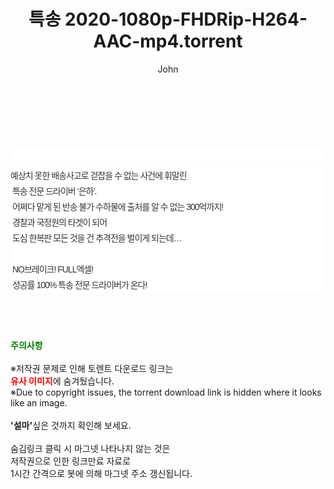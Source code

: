 ﻿---
layout: post
title:  "특송 2020-1080p-FHDRip-H264-AAC-mp4.torrent"
author: John
categories: [ 영화 ]
tags: [  ]
image:  
description: "특송 2020-1080p-FHDRip-H264-AAC-mp4 torrent 정보 공유"
toc: true
toc_sticky: true
---

<br>
<div class="view-img">
<a class="view_image" href="http://torrentmobile61.com/bbs/view_image.php?fn=%2Fdata%2Ffile%2Fmovie%2F2345985351_lQc95Fha_d184964bb9ac7f17b65b7556c31fab3ea105f91f.jpg" target="_blank"><img alt="" class="img-tag" content="http://torrentmobile61.com/data/file/movie/2345985351_lQc95Fha_d184964bb9ac7f17b65b7556c31fab3ea105f91f.jpg" itemprop="image" src="http://torrentmobile61.com/data/file/movie/2345985351_lQc95Fha_d184964bb9ac7f17b65b7556c31fab3ea105f91f.jpg"/></a><a class="view_image" href="http://torrentmobile61.com/bbs/view_image.php?fn=%2Fdata%2Ffile%2Fmovie%2F2345985351_q1zWH6hR_07de4da8ecb57386d23587aec8e9f21b3b0afa0f.jpg" target="_blank"><img alt="" class="img-tag" content="http://torrentmobile61.com/data/file/movie/2345985351_q1zWH6hR_07de4da8ecb57386d23587aec8e9f21b3b0afa0f.jpg" itemprop="image" src="http://torrentmobile61.com/data/file/movie/2345985351_q1zWH6hR_07de4da8ecb57386d23587aec8e9f21b3b0afa0f.jpg"/></a></div><div class="view-content" itemprop="description">
<p><br/></p><div class="title_area" style="margin:0px 0px 9px;padding:0px;list-style:none;font-family:'나눔고딕', NanumGothic, '돋움', Dotum, Helvetica, 'AppleSDGothicNeo-Medium', AppleGothic, sans-serif;height:30px;float:none;background-color:rgb(255,255,255);"><h4 class="h_story" style="margin:5px 10px 0px 0px;padding:0px;list-style:none;font-family:'돋움', sans-serif;height:18px;width:49px;background:url(&quot;https://ssl.pstatic.net/static/movie/2020/10/h_tx_sp5.png&quot;) no-repeat 0px -17px;float:left;"><strong class="blind" style="margin:0px;padding:0px;list-style:none;font-size:0px;font-family:inherit;color:inherit;width:1px;height:1px;line-height:0;">줄거리</strong></h4></div><p class="con_tx" style="margin-top:-7px;margin-bottom:-6px;list-style:none;font-size:14px;font-family:'나눔고딕', NanumGothic, '돋움', Dotum, Helvetica, 'AppleSDGothicNeo-Medium', AppleGothic, sans-serif;color:rgb(51,51,51);background-image:url(&quot;https://ssl.pstatic.net/static/movie/2014/01/blank.gif&quot;);letter-spacing:-1px;line-height:25px;background-color:rgb(255,255,255);">예상치 못한 배송사고로 걷잡을 수 없는 사건에 휘말린<br style="list-style:none;font-size:12px;font-family:'돋움', sans-serif;color:rgb(0,0,0);"/> 특송 전문 드라이버 ‘은하’.<br style="list-style:none;font-size:12px;font-family:'돋움', sans-serif;color:rgb(0,0,0);"/> 어쩌다 맡게 된 반송 불가 수하물에 출처를 알 수 없는 300억까지!<br style="list-style:none;font-size:12px;font-family:'돋움', sans-serif;color:rgb(0,0,0);"/> 경찰과 국정원의 타겟이 되어<br style="list-style:none;font-size:12px;font-family:'돋움', sans-serif;color:rgb(0,0,0);"/> 도심 한복판 모든 것을 건 추격전을 벌이게 되는데…<br style="list-style:none;font-size:12px;font-family:'돋움', sans-serif;color:rgb(0,0,0);"/> <br style="list-style:none;font-size:12px;font-family:'돋움', sans-serif;color:rgb(0,0,0);"/> NO브레이크! FULL엑셀!<br style="list-style:none;font-size:12px;font-family:'돋움', sans-serif;color:rgb(0,0,0);"/> 성공률 100% 특송 전문 드라이버가 온다!</p> </div>
    
<br><br><br>
<p data-ke-size="size16"><b><span style="color: green;">주의사항</span></b><br /><br />※저작권 문제로 인해 토렌트 다운로드 링크는<br /><b><span style="color: red;">유사 이미지</span></b>에 숨겨뒀습니다.<br />※Due to copyright issues, the torrent download link is hidden where it looks like an image.<br /><br /><b>'설마'</b>싶은 것까지 확인해 보세요.<br /><br />숨김링크 클릭 시 마그넷 나타나지 않는 것은<br />저작권으로 인한 링크만료 자료로<br />1시간 간격으로 봇에 의해 마그넷 주소 갱신됩니다.</p>
